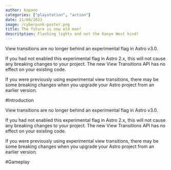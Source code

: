 ```yaml
---
author: kopano
categories: ["playstation", "action"]
date: 21/09/2023
image: /cyberpunk-poster.png
title: The future is now old man!
descritption: Flashing lights and not the Kanye West kind!
---
```


View transitions are no longer behind an experimental flag in Astro v3.0.

If you had not enabled this experimental flag in Astro 2.x, this will not cause any breaking changes to your project. The new View Transitions API has no effect on your existing code.

If you were previously using experimental view transitions, there may be some breaking changes when you upgrade your Astro project from an earlier version.

#Introduction

View transitions are no longer behind an experimental flag in Astro v3.0.

If you had not enabled this experimental flag in Astro 2.x, this will not cause any breaking changes to your project. The new View Transitions API has no effect on your existing code.

If you were previously using experimental view transitions, there may be some breaking changes when you upgrade your Astro project from an earlier version.

#Gameplay
